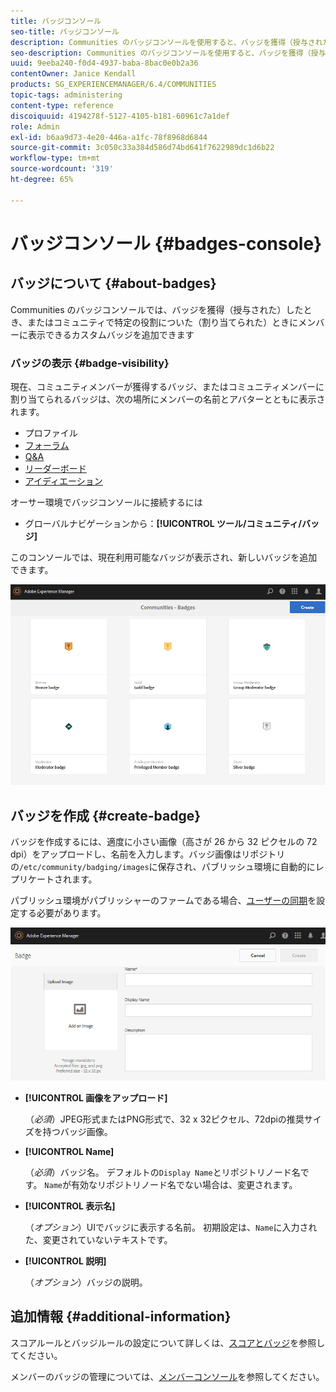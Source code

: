 ```yaml
---
title: バッジコンソール
seo-title: バッジコンソール
description: Communities のバッジコンソールを使用すると、バッジを獲得（授与された）したとき、またはコミュニティで特定の役割についた（割り当てられた）ときにメンバーに表示できるカスタムバッジを追加できます
seo-description: Communities のバッジコンソールを使用すると、バッジを獲得（授与された）したとき、またはコミュニティで特定の役割についた（割り当てられた）ときにメンバーに表示できるカスタムバッジを追加できます
uuid: 9eeba240-f0d4-4937-baba-8bac0e0b2a36
contentOwner: Janice Kendall
products: SG_EXPERIENCEMANAGER/6.4/COMMUNITIES
topic-tags: administering
content-type: reference
discoiquuid: 4194278f-5127-4105-b181-60961c7a1def
role: Admin
exl-id: b6aa9d73-4e20-446a-a1fc-78f8968d6844
source-git-commit: 3c050c33a384d586d74bd641f7622989dc1d6b22
workflow-type: tm+mt
source-wordcount: '319'
ht-degree: 65%

---
```


# バッジコンソール {#badges-console}

## バッジについて {#about-badges}

Communities のバッジコンソールでは、バッジを獲得（授与された）したとき、またはコミュニティで特定の役割についた（割り当てられた）ときにメンバーに表示できるカスタムバッジを追加できます

### バッジの表示 {#badge-visibility}

現在、コミュニティメンバーが獲得するバッジ、またはコミュニティメンバーに割り当てられるバッジは、次の場所にメンバーの名前とアバターとともに表示されます。

* プロファイル
* [フォーラム](forum.md)
* [Q&amp;A](working-with-qna.md)
* [リーダーボード](enabling-leaderboard.md)
* [アイディエーション](ideation-feature.md)

オーサー環境でバッジコンソールに接続するには

* グローバルナビゲーションから：**[!UICONTROL ツール/コミュニティ/バッジ]**

このコンソールでは、現在利用可能なバッジが表示され、新しいバッジを追加できます。

![chlimage_1-242](assets/chlimage_1-242.png)

## バッジを作成 {#create-badge}

バッジを作成するには、適度に小さい画像（高さが 26 から 32 ピクセルの 72 dpi）をアップロードし、名前を入力します。バッジ画像はリポジトリの`/etc/community/badging/images`に保存され、パブリッシュ環境に自動的にレプリケートされます。

パブリッシュ環境がパブリッシャーのファームである場合、[ユーザーの同期](sync.md)を設定する必要があります。

![chlimage_1-243](assets/chlimage_1-243.png)

* **[!UICONTROL 画像をアップロード]**

   （*必須*）JPEG形式またはPNG形式で、32 x 32ピクセル、72dpiの推奨サイズを持つバッジ画像。

* **[!UICONTROL Name]**

   （*必須*）バッジ名。 デフォルトの`Display Name`とリポジトリノード名です。 `Name`が有効なリポジトリノード名でない場合は、変更されます。

* **[!UICONTROL 表示名]**

   （*オプション*）UIでバッジに表示する名前。 初期設定は、`Name`に入力された、変更されていないテキストです。

* **[!UICONTROL 説明]**

   （*オプション*）バッジの説明。

## 追加情報 {#additional-information}

スコアルールとバッジルールの設定について詳しくは、[スコアとバッジ](implementing-scoring.md)を参照してください。

メンバーのバッジの管理については、[メンバーコンソール](members.md)を参照してください。
